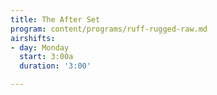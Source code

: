 ```yaml
---
title: The After Set
program: content/programs/ruff-rugged-raw.md
airshifts:
- day: Monday
  start: 3:00a
  duration: '3:00'

---
```

